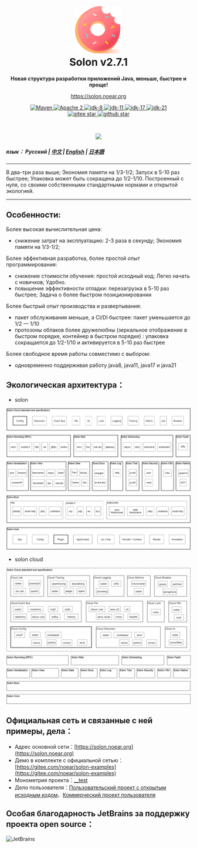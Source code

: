 <h1 align="center" style="text-align:center;">
<img src="solon_icon.png" width="128" />
<br />
Solon v2.7.1
</h1>
<p align="center">
	<strong>Новая структура разработки приложений Java, меньше, быстрее и проще!</strong>
</p>
<p align="center">
	<a href="https://solon.noear.org/">https://solon.noear.org</a>
</p>

<p align="center">
    <a target="_blank" href="https://central.sonatype.com/search?q=org.noear%3Asolon-parent">
        <img src="https://img.shields.io/maven-central/v/org.noear/solon.svg?label=Maven%20Central" alt="Maven" />
    </a>
    <a target="_blank" href="LICENSE">
		<img src="https://img.shields.io/:License-Apache2-blue.svg" alt="Apache 2" />
	</a>
    <a target="_blank" href="https://www.oracle.com/java/technologies/javase/javase-jdk8-downloads.html">
		<img src="https://img.shields.io/badge/JDK-8-green.svg" alt="jdk-8" />
	</a>
    <a target="_blank" href="https://www.oracle.com/java/technologies/javase/jdk11-archive-downloads.html">
		<img src="https://img.shields.io/badge/JDK-11-green.svg" alt="jdk-11" />
	</a>
    <a target="_blank" href="https://www.oracle.com/java/technologies/javase/jdk17-archive-downloads.html">
		<img src="https://img.shields.io/badge/JDK-17-green.svg" alt="jdk-17" />
	</a>
    <a target="_blank" href="https://www.oracle.com/java/technologies/javase/jdk21-archive-downloads.html">
		<img src="https://img.shields.io/badge/JDK-21-green.svg" alt="jdk-21" />
	</a>
    <br />
    <a target="_blank" href='https://gitee.com/noear/solon/stargazers'>
		<img src='https://gitee.com/noear/solon/badge/star.svg' alt='gitee star'/>
	</a>
    <a target="_blank" href='https://github.com/noear/solon/stargazers'>
		<img src="https://img.shields.io/github/stars/noear/solon.svg?logo=github" alt="github star"/>
	</a>
</p>

<br/>
<p align="center">
	<a href="https://jq.qq.com/?_wv=1027&k=kjB5JNiC">
	<img src="https://img.shields.io/badge/QQ交流群-22200020-orange"/></a>
</p>

##### язык： Русский | [中文](README_CN.md)  | [English](README_EN.md) | [日本語](README_JP.md)

<hr />

В два-три раза выше; Экономия памяти на 1/3-1/2; Запуск в 5-10 раз быстрее; Упаковка может быть сокращена до 1/2-1/10. Построенный с нуля, со своими собственными стандартными нормами и открытой экологией.

<hr />

## Особенности:

Более высокая вычислительная цена:
* снижение затрат на эксплуатацию: 2-3 раза в секунду; Экономия памяти на 1/3-1/2;

Более эффективная разработка, более простой опыт программирования:
* снижение стоимости обучения: простой исходный код; Легко начать с новичков; Удобно.
* повышение эффективности отладки: перезагрузка в 5-10 раз быстрее; Задача о более быстром позиционировании

Более быстрый опыт производства и развертывания:
* пакет обслуживания меньше, а CI/DI быстрее: пакет уменьшается до 1/2 — 1/10
* протозоны облаков более дружелюбны (зеркальное отображение в быстром порядке, контейнер в быстром порядке) : упаковка сокращается до 1/2-1/10 и активируется в 5-10 раз быстрее

Более свободное время работы совместимо с выбором:
* одновременно поддерживая работу java8, java11, java17 и java21


## Экологическая архитектура：

* solon

<img src="solon_schema.png" width="700" />

* solon cloud

<img src="solon_cloud_schema.png" width="700" />

## Официальная сеть и связанные с ней примеры, дела：

* Адрес основной сети：[https://solon.noear.org](https://solon.noear.org)
* Демо в комплекте с официальной сетью：[https://gitee.com/noear/solon-examples](https://gitee.com/noear/solon-examples)
* Монометрия проекта：[__test](./__test/) 
* Дело пользователя：[Пользовательский проект с открытым исходным кодом](https://solon.noear.org/article/555)、[Коммерческий проект пользователя](https://solon.noear.org/article/cases)


## Особая благодарность JetBrains за поддержку проекта open source：

<a href="https://jb.gg/OpenSourceSupport">
  <img src="https://user-images.githubusercontent.com/8643542/160519107-199319dc-e1cf-4079-94b7-01b6b8d23aa6.png" align="left" height="100" width="100"  alt="JetBrains">
</a>

